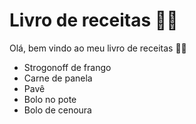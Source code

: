 # Livro de receitas :man_cook:

Olá, bem vindo ao meu livro de receitas :raising_hand_man:

- Strogonoff de frango
- Carne de panela
- Pavê
- Bolo no pote
- Bolo de cenoura
